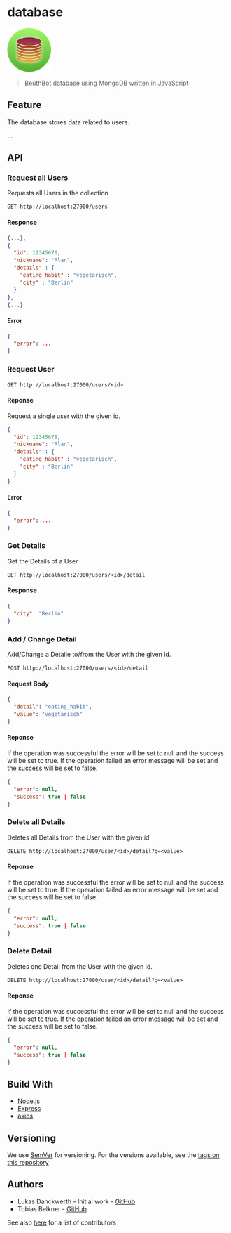 # database

![Icon](.documentation/Icon100.png "Icon")

> BeuthBot database using MongoDB written in JavaScript

## Feature

The database stores data related to users.

...

## API


### Request all **Users**

Requests all Users in the collection
```http
GET http://localhost:27000/users
```

#### Response
```json
{...},
{
  "id": 12345678,
  "nickname": "Alan",
  "details" : {
    "eating_habit" : "vegetarisch",
    "city" : "Berlin"
  }
},
{...}
```

#### Error
```json
{
  "error": ...
}
```


### Request **User**

```http
GET http://localhost:27000/users/<id>
```

#### Reponse
Request a single user with the given id.
```json
{
  "id": 12345678,
  "nickname": "Alan",
  "details" : {
    "eating_habit" : "vegetarisch",
    "city" : "Berlin"
  }
}
```

#### Error

```json
{
  "error": ...
}
```


### Get Details

Get the Details of a User

```http
GET http://localhost:27000/users/<id>/detail
```

#### Response

```json
{
  "city": "Berlin"
}
```

### Add / Change **Detail**
Add/Change a Detaile to/from the User with the given id.
```http
POST http://localhost:27000/users/<id>/detail
```

#### Request Body

```json
{
  "detail": "eating_habit",
  "value": "vegetarisch"
}
```

#### Reponse
If the operation was successful the error will be set to null and the success will be set to true. If the operation failed an error message will be set and the success will be set to false.
```json
{
  "error": null,
  "success": true | false
}
```
###  Delete all **Details**
Deletes all Details from the User with the given id
```http
DELETE http://localhost:27000/user/<id>/detail?q=<value>
```
#### Reponse
If the operation was successful the error will be set to null and the success will be set to true. If the operation failed an error message will be set and the success will be set to false.
```json
{
  "error": null,
  "success": true | false
}
```
###  Delete **Detail**
Deletes one Detail from the User with the given id.
```http
DELETE http://localhost:27000/user/<id>/detail?q=<value>
```

#### Reponse
If the operation was successful the error will be set to null and the success will be set to true. If the operation failed an error message will be set and the success will be set to false.
```json
{
  "error": null,
  "success": true | false
}
```

## Build With


- [Node.js](https://nodejs.org/en/)
- [Express](https://expressjs.com/)
- [axios](https://github.com/axios/axios)

## Versioning

We use [SemVer](http://semver.org/) for versioning. For the versions available, see the [tags on this repository](https://github.com/beuthbot/deconcentrator-js/releases)

## Authors

* Lukas Danckwerth - Initial work - [GitHub](https://github.com/lukasdanckwerth)
* Tobias Belkner - [GitHub](https://github.com/lukasdanckwerth)

See also [here](https://github.com/beuthbot/mensa_microservice/graphs/contributors) for a list of contributors

